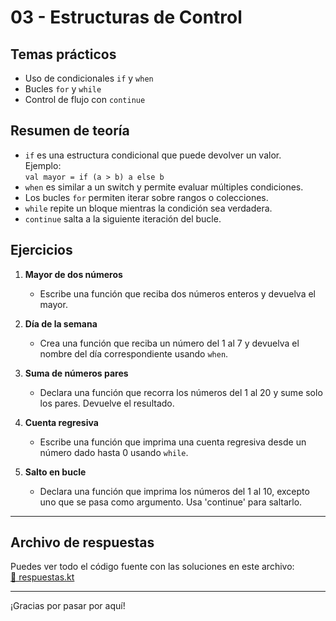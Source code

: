 # 03 - Estructuras de Control

## Temas prácticos

- Uso de condicionales `if` y `when`
- Bucles `for` y `while`
- Control de flujo con `continue`

## Resumen de teoría

- `if` es una estructura condicional que puede devolver un valor.  
  Ejemplo:  
  `val mayor = if (a > b) a else b`
- `when` es similar a un switch y permite evaluar múltiples condiciones.  
- Los bucles `for` permiten iterar sobre rangos o colecciones.  
- `while` repite un bloque mientras la condición sea verdadera.  
- `continue` salta a la siguiente iteración del bucle.


## Ejercicios

1. **Mayor de dos números**
   - Escribe una función que reciba dos números enteros y devuelva el mayor.

2. **Día de la semana**
   - Crea una función que reciba un número del 1 al 7 y devuelva el nombre del día correspondiente usando `when`.

3. **Suma de números pares**
   - Declara una función que recorra los números del 1 al 20 y sume solo los pares. Devuelve el resultado.

4. **Cuenta regresiva**
   - Escribe una función que imprima una cuenta regresiva desde un número dado hasta 0 usando `while`.

5. **Salto en bucle**
   - Declara una función que imprima los números del 1 al 10, excepto uno que se pasa como argumento. Usa 'continue' para saltarlo.

---

## Archivo de respuestas

Puedes ver todo el código fuente con las soluciones en este archivo:  
[📄 respuestas.kt](./respuestas.kt)

---

¡Gracias por pasar por aquí!

